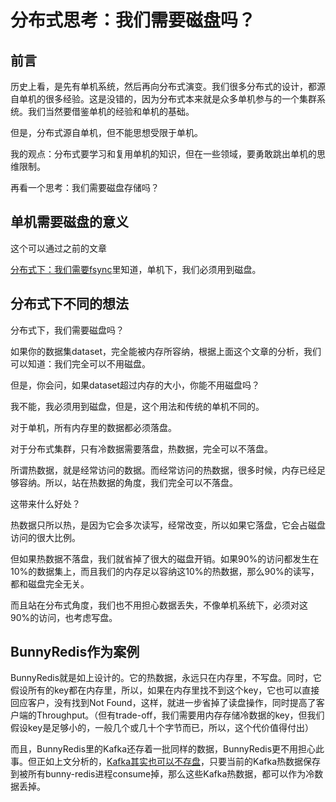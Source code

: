 # 分布式思考：我们需要磁盘吗？

## 前言 

历史上看，是先有单机系统，然后再向分布式演变。我们很多分布式的设计，都源自单机的很多经验。这是没错的，因为分布式本来就是众多单机参与的一个集群系统。我们当然要借鉴单机的经验和单机的基础。

但是，分布式源自单机，但不能思想受限于单机。

我的观点：分布式要学习和复用单机的知识，但在一些领域，要勇敢跳出单机的思维限制。

再看一个思考：我们需要磁盘存储吗？

## 单机需要磁盘的意义

这个可以通过之前的文章

[分布式下：我们需要fsync](do-we-need-fsync.md)里知道，单机下，我们必须用到磁盘。

## 分布式下不同的想法

分布式下，我们需要磁盘吗？

如果你的数据集dataset，完全能被内存所容纳，根据上面这个文章的分析，我们可以知道：我们完全可以不用磁盘。

但是，你会问，如果dataset超过内存的大小，你能不用磁盘吗？

我不能，我必须用到磁盘，但是，这个用法和传统的单机不同的。

对于单机，所有内存里的数据都必须落盘。

对于分布式集群，只有冷数据需要落盘，热数据，完全可以不落盘。

所谓热数据，就是经常访问的数据。而经常访问的热数据，很多时候，内存已经足够容纳。所以，站在热数据的角度，我们完全可以不落盘。

这带来什么好处？

热数据只所以热，是因为它会多次读写，经常改变，所以如果它落盘，它会占磁盘访问的很大比例。

但如果热数据不落盘，我们就省掉了很大的磁盘开销。如果90%的访问都发生在10%的数据集上，而且我们的内存足以容纳这10%的热数据，那么90%的读写，都和磁盘完全无关。

而且站在分布式角度，我们也不用担心数据丢失，不像单机系统下，必须对这90%的访问，也考虑写盘。

## BunnyRedis作为案例

BunnyRedis就是如上设计的。它的热数据，永远只在内存里，不写盘。同时，它假设所有的key都在内存里，所以，如果在内存里找不到这个key，它也可以直接回应客户，没有找到Not Found，这样，就进一步省掉了读盘操作，同时提高了客户端的Throughput。（但有trade-off，我们需要用内存存储冷数据的key，但我们假设key是足够小的，一般几个或几十个字节而已，所以，这个代价值得付出）

而且，BunnyRedis里的Kafka还存着一批同样的数据，BunnyRedis更不用担心此事。但正如上文分析的，[Kafka其实也可以不存盘](do-we-need-wal.md)，只要当前的Kafka热数据保存到被所有bunny-redis进程consume掉，那么这些Kafka热数据，都可以作为冷数据丢掉。
